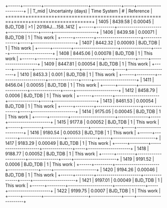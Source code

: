 +------+---------+----------------------+---------------+-----+---------------------+
|      |   T_mid |   Uncertainty (days) | Time System   | #   | Reference           |
+======+=========+======================+===============+=====+=====================+
| 1405 | 8439.58 |              0.00045 | BJD_TDB       | >1  | 2019AJ....158..141Z |
+------+---------+----------------------+---------------+-----+---------------------+
| 1406 | 8439.58 |              0.00071 | BJD_TDB       | 1   | This work           |
+------+---------+----------------------+---------------+-----+---------------------+
| 1407 | 8442.32 |              0.00093 | BJD_TDB       | 1   | This work           |
+------+---------+----------------------+---------------+-----+---------------------+
| 1408 | 8445.06 |              0.00078 | BJD_TDB       | 1   | This work           |
+------+---------+----------------------+---------------+-----+---------------------+
| 1409 | 8447.81 |              0.00054 | BJD_TDB       | 1   | This work           |
+------+---------+----------------------+---------------+-----+---------------------+
| 1410 | 8453.3  |              0.001   | BJD_TDB       | 1   | This work           |
+------+---------+----------------------+---------------+-----+---------------------+
| 1411 | 8456.04 |              0.00055 | BJD_TDB       | 1   | This work           |
+------+---------+----------------------+---------------+-----+---------------------+
| 1412 | 8458.79 |              0.0006  | BJD_TDB       | 1   | This work           |
+------+---------+----------------------+---------------+-----+---------------------+
| 1413 | 8461.53 |              0.00054 | BJD_TDB       | 1   | This work           |
+------+---------+----------------------+---------------+-----+---------------------+
| 1414 | 9175.05 |              0.00045 | BJD_TDB       | 1   | This work           |
+------+---------+----------------------+---------------+-----+---------------------+
| 1415 | 9177.8  |              0.00052 | BJD_TDB       | 1   | This work           |
+------+---------+----------------------+---------------+-----+---------------------+
| 1416 | 9180.54 |              0.00053 | BJD_TDB       | 1   | This work           |
+------+---------+----------------------+---------------+-----+---------------------+
| 1417 | 9183.29 |              0.00049 | BJD_TDB       | 1   | This work           |
+------+---------+----------------------+---------------+-----+---------------------+
| 1418 | 9188.77 |              0.00052 | BJD_TDB       | 1   | This work           |
+------+---------+----------------------+---------------+-----+---------------------+
| 1419 | 9191.52 |              0.0006  | BJD_TDB       | 1   | This work           |
+------+---------+----------------------+---------------+-----+---------------------+
| 1420 | 9194.26 |              0.00046 | BJD_TDB       | 1   | This work           |
+------+---------+----------------------+---------------+-----+---------------------+
| 1421 | 9197.01 |              0.00049 | BJD_TDB       | 1   | This work           |
+------+---------+----------------------+---------------+-----+---------------------+
| 1422 | 9199.75 |              0.0007  | BJD_TDB       | 1   | This work           |
+------+---------+----------------------+---------------+-----+---------------------+